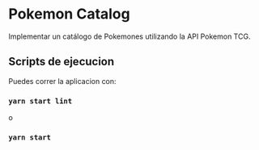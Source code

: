 # Pokemon Catalog
Implementar un catálogo de Pokemones utilizando la API Pokemon TCG.

## Scripts de ejecucion

Puedes correr la aplicacion con:

### `yarn start lint`

o

### `yarn start`
